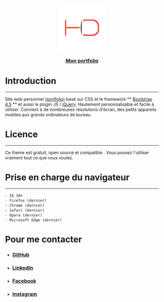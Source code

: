 <p align="center">
  <img alt="HO" src="Images/logo.svg" width="150" height="150">
</p>
<h3 align="center"><a href="https://haitham-oumerzoug.com/">Mon portfolio</a></h3>

# Introduction
-------
Site web personnel [(portfolio)](https://haitham-oumerzoug.com/) basé sur CSS et le framework ** [Bootstrap 4.5](https://getbootstrap.com) ** et aussi le plugin JS / [jQuery](https://jquery.com/).
Hautement personnalisable et facile à utiliser. Convient à de nombreuses résolutions d'écran, des petits appareils mobiles aux grands ordinateurs de bureau.

# Licence
-------
Ce theme est gratuit, open source et compatible . Vous pouvez l'utiliser vraiment tout ce que vous voulez.

# Prise en charge du navigateur
---------------
	- IE 10+
	- Firefox (dernier)
	- Chrome (dernier)
	- Safari (dernier)
	- Opera (dernier)
	- Microsoft Edge (dernier)

# Pour me contacter
* ### [GitHub](https://github.com/HaithamOumerzoug)
* ### [LinkedIn](https://www.linkedin.com/in/haitham-oumerzoug-9650621a4/)
* ### [Facebook](https://www.facebook.com/HaithamOumer31)
* ### [Instagram](https://www.instagram.com/haitham_artisan/) 
